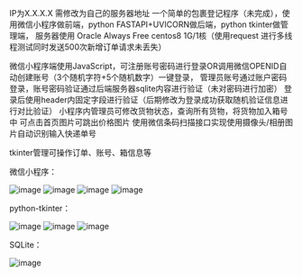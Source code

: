 IP为X.X.X.X 需修改为自己的服务器地址
一个简单的包裹登记程序（未完成），使用微信小程序做前端，python FASTAPI+UVICORN做后端，python tkinter做管理端，
服务器使用 Oracle Always Free centos8 1G/1核（使用request 进行多线程测试同时发送500次新增订单请求未丢失）

 微信小程序端使用JavaScript，可注册账号密码进行登录OR调用微信OPENID自动创建账号（3个随机字符+5个随机数字）一键登录，
 管理员账号通过账户密码登录，账号密码验证通过后端服务器sqlite内容进行验证（未对密码进行加密）
 登录后使用header内固定字段进行验证（后期修改为登录成功获取随机验证信息进行对比验证）
 小程序内管理员可修改货物状态，查询所有货物，将货物加入箱号中
 可点击首页图片可跳出价格图片
 使用微信条码扫描接口实现使用摄像头/相册图片自动识别输入快递单号

 tkinter管理可操作订单、账号、箱信息等

微信小程序：

![image](https://github.com/chenjijun/WeChatapp-python/assets/5528543/087ea6b9-0270-43f9-87a4-82cae31a3485)
![image](https://github.com/chenjijun/WeChatapp-python/assets/5528543/4b4e8d2f-b5ac-4c1e-8d5b-d94f07ba5d38)
![image](https://github.com/chenjijun/WeChatapp-python/assets/5528543/9a6cde48-df87-4f4c-aa0f-3f62ab0bcdb1)
![image](https://github.com/chenjijun/WeChatapp-python/assets/5528543/f716058e-61b1-4002-9dc4-32be3b1ac454)

python-tkinter：

![image](https://github.com/chenjijun/WeChatapp-python/assets/5528543/36115c62-d127-4afb-a638-09810d866eb2)
![image](https://github.com/chenjijun/WeChatapp-python/assets/5528543/494e734f-fe07-4faa-a029-280c513f96d5)
![image](https://github.com/chenjijun/WeChatapp-python/assets/5528543/fa25587f-46f7-4d89-92c8-58c316ecaab1)

SQLite：

![image](https://github.com/chenjijun/WeChatapp-python/assets/5528543/b1b21d16-8f05-40b0-91cb-edf29c643c6c)



